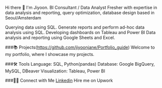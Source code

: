  Hi there 👋 
 I'm Jiyoon. BI Consultant / Data Analyst Fresher with expertise in data analysis and reporting, query optimization, database design based in Seoul/Amsterdam

Querying data using SQL.
Generate reports and perform ad-hoc data analysis using SQL.
Developing dashboards on Tableau and Power BI
Data analysis and reporting using Google Sheets and Excel.

###📚 Projects(https://github.com/jiyoonjane/Portfolio_guide)
Welcome to my portfolio, where I showcase my projects.

###🛠️ Tools
Language: SQL, Python(pandas)
Database: Google BigQuery, MySQL, DBeaver
Visualization: Tableau, Power BI

###👋🏻 Connect with Me
[Linkedin](https://www.linkedin.com/in/jiyoon-s-759273220/)
Hire me on Upwork
